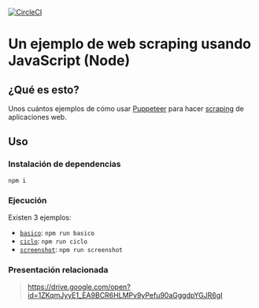 [![CircleCI](https://circleci.com/gh/gerlis18/JSWebScraping/tree/master.svg?style=svg)](https://circleci.com/gh/gerlis18/JSWebScraping/tree/master)


# Un ejemplo de web scraping usando JavaScript (Node)

## ¿Qué es esto?

Unos cuántos ejemplos de cómo usar [Puppeteer](https://developers.google.com/web/tools/puppeteer/) para hacer [scraping](https://en.wikipedia.org/wiki/Web_scraping) de aplicaciones web.

## Uso

### Instalación de dependencias

`npm i`

### Ejecución

Existen 3 ejemplos:

- [`basico`](./basico/README.md): `npm run basico`
- [`ciclo`](./ciclo/README.md): `npm run ciclo`
- [`screenshot`](./screenshot/README.md): `npm run screenshot`


### Presentación relacionada

> https://drive.google.com/open?id=1ZKqmJyyE1_EA9BCR6HLMPv9yPefu90aGggdpYGJR6gI

